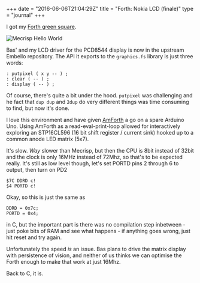 +++
date = "2016-06-06T21:04:29Z"
title = "Forth: Nokia LCD (finale)"
type = "journal"
+++

I got my [Forth green square][fgs].

![Mecrisp Hello World](https://camo.githubusercontent.com/a2d558dab1f6c50a3efc09926f49a1988ebc1970/687474703a2f2f31376b2e756b2f732f63353031326663632e706e67)

Bas' and my LCD driver for the PCD8544 display is now in the upstream Embello
repository. The API it exports to the `graphics.fs` library is just three
words:

    : putpixel ( x y -- ) ;
    : clear ( -- ) ;
    : display ( -- ) ;

Of course, there's quite a bit under the hood. `putpixel` was challenging and
he fact that `dup dup` and `2dup` do very different things was time consuming
to find, but now it's done.

I love this environment and have given [AmForth][amf] a go on a spare Arduino
Uno. Using AmForth as a read-eval-print-loop allowed for interactively
exploring an STP16CL596 (16 bit shift register / current sink) hooked up to
a common anode LED matrix (5x7).

It's slow. *Way* slower than Mecrisp, but then the CPU is 8bit instead of
32bit and the clock is only 16MHz instead of 72Mhz, so that's to be expected
really. It's still as low level though, let's set PORTD pins 2 through 6 to
output, then turn on PD2

    $7C DDRD c!
    $4 PORTD c!

Okay, so this is just the same as

    DDRD = 0x7c;
    PORTD = 0x4;

in C, but the important part is there was no compilation step inbetween - just
poke bits of RAM and see what happens - if anything goes wrong, just hit reset
and try again.

Unfortunately the speed *is* an issue. Bas plans to drive the matrix display
with persistence of vision, and neither of us thinks we can optimise the Forth
enough to make that work at just 16Mhz.

Back to C, it is.

[fgs]: https://github.com/jeelabs/embello/pull/26
[amf]: http://amforth.sourceforge.net/
